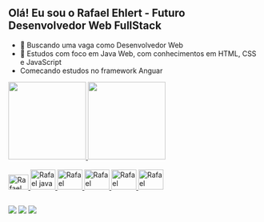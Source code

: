 ## Olá! Eu sou o Rafael Ehlert - Futuro Desenvolvedor Web FullStack

- 🔭 Buscando uma vaga como Desenvolvedor Web
- 🌱 Estudos com foco em Java Web, com conhecimentos em HTML, CSS e JavaScript
- Comecando estudos no framework Anguar

<div>
    <a href="https://github.com/codehunter6667">
    <img height="155em" src="https://github-readme-stats.vercel.app/api?username=codehunter6667&show_icons=true&theme=dracula&include_all_commits=true&count_private=true"/>
      <img height="155em" src="https://github-readme-stats.vercel.app/api/top-langs/?username=codehunter6667&layout=compact&langs_count=10&theme=dracula"/>
</div>

<div styl="display: inline_block"><br>
    <img allign="center" alt="Rafael csharp" height="30" width= "40" src="https://cdn.jsdelivr.net/gh/devicons/devicon/icons/csharp/csharp-original.svg" />
<img allign="center" alt="Rafael java" height="40" width= "50" src="https://cdn.jsdelivr.net/gh/devicons/devicon/icons/java/java-original-wordmark.svg" />
<img allign="center" alt="Rafael spring" height="40" width= "50" src="https://cdn.jsdelivr.net/gh/devicons/devicon/icons/spring/spring-original-wordmark.svg" />
<img allign="center" alt="Rafael mysql" height="40" width= "50" src="https://cdn.jsdelivr.net/gh/devicons/devicon/icons/mysql/mysql-original-wordmark.svg" />
<img allign="center" alt="Rafael postgres" height="40" width= "50" src="https://cdn.jsdelivr.net/gh/devicons/devicon/icons/postgresql/postgresql-original-wordmark.svg" />
<img allign="center" alt="Rafael sqlserver" height="40" width= "50" src="https://cdn.jsdelivr.net/gh/devicons/devicon/icons/microsoftsqlserver/microsoftsqlserver-plain-wordmark.svg" />
</div>

##

<div> 
  <a href="https://www.instagram.com/rafa.ehlert96/" target="_blank"><img src="https://img.shields.io/badge/-Instagram-%23E4405F?style=for-the-badge&logo=instagram&logoColor=white" target="_blank"></a>
  <a href = "mailto:ra.faehlert@gmail.com"><img src="https://img.shields.io/badge/-Gmail-%23333?style=for-the-badge&logo=gmail&logoColor=white" target="_blank"></a>
  <a href="https://www.linkedin.com/in/rafaelehlert/" target="_blank"><img src="https://img.shields.io/badge/-LinkedIn-%230077B5?style=for-the-badge&logo=linkedin&logoColor=white" target="_blank"></a> 
  
</div>
